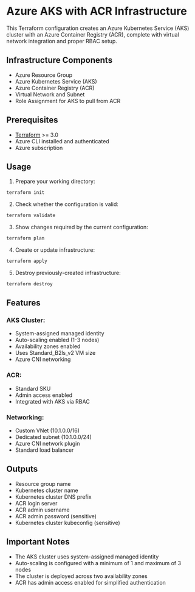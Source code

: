 # Azure AKS with ACR Infrastructure

This Terraform configuration creates an Azure Kubernetes Service (AKS) cluster with an Azure Container Registry (ACR), complete with virtual network integration and proper RBAC setup.

## Infrastructure Components

- Azure Resource Group
- Azure Kubernetes Service (AKS)
- Azure Container Registry (ACR)
- Virtual Network and Subnet
- Role Assignment for AKS to pull from ACR

## Prerequisites

- [Terraform](https://www.terraform.io/downloads.html) >= 3.0
- Azure CLI installed and authenticated
- Azure subscription

## Usage

1. Prepare your working directory:
```bash
terraform init
```
2. Check whether the configuration is valid:
```bash
terraform validate
```
3. Show changes required by the current configuration:
```bash
terraform plan
```
4. Create or update infrastructure:
```bash
terraform apply 
```
5. Destroy previously-created infrastructure:
```bash
terraform destroy 
```

## Features

### AKS Cluster:
- System-assigned managed identity
- Auto-scaling enabled (1-3 nodes)
- Availability zones enabled
- Uses Standard_B2ls_v2 VM size
- Azure CNI networking

### ACR:
- Standard SKU
- Admin access enabled
- Integrated with AKS via RBAC

### Networking:
- Custom VNet (10.1.0.0/16)
- Dedicated subnet (10.1.0.0/24)
- Azure CNI network plugin
- Standard load balancer

## Outputs 
- Resource group name
- Kubernetes cluster name
- Kubernetes cluster DNS prefix
- ACR login server
- ACR admin username
- ACR admin password (sensitive)
- Kubernetes cluster kubeconfig (sensitive)

## Important Notes
- The AKS cluster uses system-assigned managed identity
- Auto-scaling is configured with a minimum of 1 and maximum of 3 nodes
- The cluster is deployed across two availability zones
- ACR has admin access enabled for simplified authentication